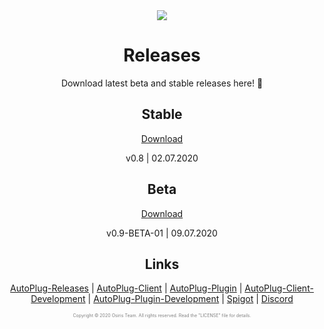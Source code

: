 <div align="center">
<div>
   <img src="https://i.imgur.com/BMpvtWP.png">
   <h1>Releases</h1>
   <p>Download latest beta and stable releases here! 💙</p>
   <h2>Stable</h2>
   <a href="https://github.com/Osiris-Team/AutoPlug-Releases/raw/master/autoplug-latest.zip">Download</a>
   <p>v0.8 | 02.07.2020</p>
   <h2>Beta</h2>
   <a href="https://github.com/Osiris-Team/AutoPlug-Releases/raw/master/beta-builds/AutoPlugLauncher.jar">Download</a>
   <p>v0.9-BETA-01 | 09.07.2020</p>
   <h2>Links</h2>
   <p>
      <a href="https://github.com/Osiris-Team/AutoPlug-Releases">AutoPlug-Releases</a> |
      <a href="https://github.com/Osiris-Team/AutoPlug-Client">AutoPlug-Client</a> |
      <a href="https://github.com/Osiris-Team/AutoPlug-Plugin">AutoPlug-Plugin</a> |
      <a href="https://bit.ly/acprogress">AutoPlug-Client-Development</a> |
      <a href="https://bit.ly/approgress">AutoPlug-Plugin-Development</a> |
      <a href="https://www.spigotmc.org/members/osiristeam.935748/">Spigot</a> |
      <a href="https://discord.com/invite/GGNmtCC">Discord</a>
   </p>
   <p style="font-size:50%;color:gray;">Copyright ©️ 2020 Osiris Team. All rights reserved. Read the "LICENSE" file for details.</p>
</div>

